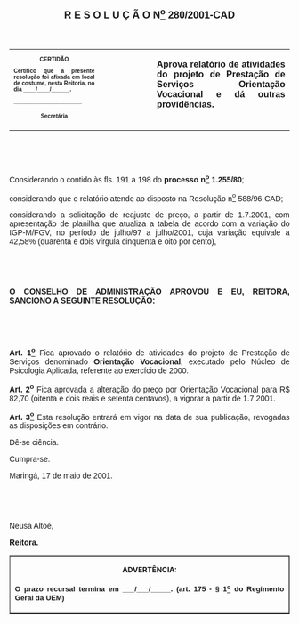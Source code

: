 <BODY>

<B><FONT FACE="Arial" SIZE=4><P ALIGN="CENTER"><A NAME="_Toc445798786"></P>
<P ALIGN="CENTER">R E S O L U &Ccedil; &Atilde; O  N<U><SUP>o</U></SUP>  280/2001-CAD</P>
</B></FONT><FONT FACE="Arial"><P ALIGN="JUSTIFY"></P>
<P ALIGN="JUSTIFY">&nbsp;</P></FONT>
<TABLE CELLSPACING=0 BORDER=0 CELLPADDING=7 WIDTH=612>
<TR><TD WIDTH="32%" VALIGN="TOP">
<B><FONT FACE="Arial" SIZE=1><P ALIGN="CENTER">CERTID&Atilde;O</P>
<P ALIGN="JUSTIFY">   Certifico que a presente resolu&ccedil;&atilde;o foi afixada em local de costume, nesta Reitoria, no dia ____/____/______.</P>
<P ALIGN="JUSTIFY"></P>
<P ALIGN="JUSTIFY">______________________</P>
<P ALIGN="CENTER">Secret&aacute;ria</B></FONT></TD>
<TD WIDTH="19%" VALIGN="TOP">&nbsp;</TD>
<TD WIDTH="49%" VALIGN="TOP">
<B><FONT FACE="Arial"><P ALIGN="JUSTIFY">Aprova relat&oacute;rio de atividades do projeto de Presta&ccedil;&atilde;o de Servi&ccedil;os Orienta&ccedil;&atilde;o Vocacional e d&aacute; outras provid&ecirc;ncias.</B></FONT></TD>
</TR>
</TABLE>

<FONT FACE="Arial"><P ALIGN="JUSTIFY"></P>
<P ALIGN="JUSTIFY">&nbsp;</P>
<P ALIGN="JUSTIFY">&nbsp;</P>
<P ALIGN="JUSTIFY">&#9;Considerando o contido &agrave;s fls. 191 a 198 do <B>processo n<U><SUP>o</U></SUP> 1.255/80</B>;</P>
<P ALIGN="JUSTIFY">&#9;considerando que o relat&oacute;rio atende ao disposto na Resolu&ccedil;&atilde;o n<U><SUP>o</U></SUP> 588/96-CAD;</P>
<P ALIGN="JUSTIFY">&#9;considerando a solicita&ccedil;&atilde;o de reajuste de pre&ccedil;o, a partir de 1.7.2001, com apresenta&ccedil;&atilde;o de planilha que atualiza a tabela de acordo com a varia&ccedil;&atilde;o do IGP-M/FGV, no per&iacute;odo de julho/97 a julho/2001, cuja varia&ccedil;&atilde;o equivale a 42,58% (quarenta e dois v&iacute;rgula cinq&uuml;enta e oito por cento),</P>
<P ALIGN="JUSTIFY"></P>
<P ALIGN="JUSTIFY">&nbsp;</P>
<P ALIGN="JUSTIFY">&nbsp;</P>
<B><P ALIGN="JUSTIFY">O CONSELHO DE ADMINISTRA&Ccedil;&Atilde;O APROVOU E EU, REITORA, SANCIONO A SEGUINTE RESOLU&Ccedil;&Atilde;O:</P>
</B><P ALIGN="JUSTIFY"></P>
<P ALIGN="JUSTIFY">&nbsp;</P>
<P ALIGN="JUSTIFY">&nbsp;</P>
<B><P ALIGN="JUSTIFY">Art. 1<U><SUP>o</B></U></SUP> Fica aprovado o relat&oacute;rio de atividades do projeto de Presta&ccedil;&atilde;o de Servi&ccedil;os denominado <B>Orienta&ccedil;&atilde;o Vocacional</B>, executado pelo N&uacute;cleo de Psicologia Aplicada, referente ao exerc&iacute;cio de 2000.</P>
<B><P ALIGN="JUSTIFY">Art. 2<U><SUP>o</B></U></SUP> Fica aprovada a altera&ccedil;&atilde;o do pre&ccedil;o por Orienta&ccedil;&atilde;o Vocacional para R$ 82,70 (oitenta e dois reais e setenta centavos), a vigorar a partir de 1.7.2001.</P>
<B><P ALIGN="JUSTIFY">Art. 3<U><SUP>o</U></SUP> </B>Esta resolu&ccedil;&atilde;o entrar&aacute; em vigor na data de sua publica&ccedil;&atilde;o, revogadas as disposi&ccedil;&otilde;es em contr&aacute;rio.</P>
<P ALIGN="JUSTIFY">&#9;D&ecirc;-se ci&ecirc;ncia.</P>
<P ALIGN="JUSTIFY">&#9;Cumpra-se.</P>
<P ALIGN="JUSTIFY">Maring&aacute;, 17 de maio de 2001.</P>
<P ALIGN="JUSTIFY"></P>
<P ALIGN="JUSTIFY">&nbsp;</P>
<P ALIGN="JUSTIFY">&nbsp;</P>
<P ALIGN="JUSTIFY">Neusa Alto&eacute;,</P>
<B><P ALIGN="JUSTIFY">Reitora.</P>
</B><P ALIGN="JUSTIFY"></P></FONT>
<TABLE BORDER CELLSPACING=1 CELLPADDING=4 WIDTH=207>
<TR><TD VALIGN="TOP">
<B><FONT SIZE=2><P ALIGN="CENTER">ADVERT&Ecirc;NCIA:</P>
</FONT><FONT FACE="Arial" SIZE=2><P ALIGN="JUSTIFY">O prazo recursal termina em ___/___/_____. (art. 175 - § 1<U><SUP>o</U></SUP> do Regimento Geral da UEM)</B></FONT></TD>
</TR>
</TABLE>

<FONT SIZE=2><P></A></P></FONT></BODY>
